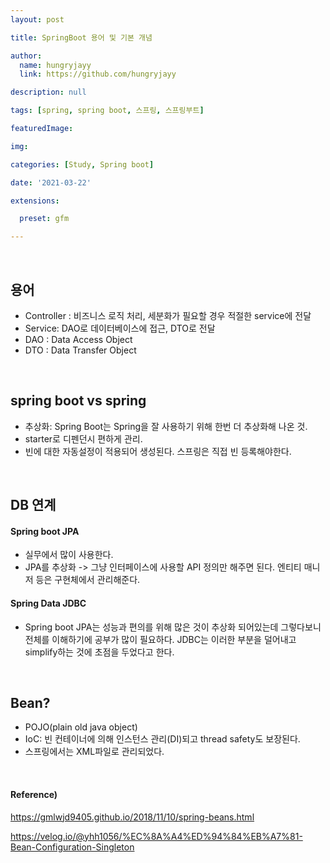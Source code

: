 ```yaml
---
layout: post

title: SpringBoot 용어 및 기본 개념

author: 
  name: hungryjayy
  link: https://github.com/hungryjayy

description: null

tags: [spring, spring boot, 스프링, 스프링부트]

featuredImage: 

img: 

categories: [Study, Spring boot]

date: '2021-03-22'

extensions:

  preset: gfm

---
```


<br>

## 용어

* Controller : 비즈니스 로직 처리, 세분화가 필요할 경우 적절한 service에 전달
* Service: DAO로 데이터베이스에 접근, DTO로 전달
* DAO : Data Access Object
* DTO : Data Transfer Object

<br>

## spring boot vs spring

- 추상화: Spring Boot는 Spring을 잘 사용하기 위해 한번 더 추상화해 나온 것.
- starter로 디펜던시 편하게 관리.
- 빈에 대한 자동설정이 적용되어 생성된다. 스프링은 직접 빈 등록해야한다.

<br>

## DB 연계

#### Spring boot JPA

- 실무에서 많이 사용한다.
- JPA를 추상화 -> 그냥 인터페이스에 사용할 API 정의만 해주면 된다. 엔티티 매니저 등은 구현체에서 관리해준다.

#### Spring Data JDBC

- Spring boot JPA는 성능과 편의를 위해 많은 것이 추상화 되어있는데 그렇다보니 전체를 이해하기에 공부가 많이 필요하다. JDBC는 이러한 부분을 덜어내고 simplify하는 것에 초점을 두었다고 한다.

<br>

## Bean?

* POJO(plain old java object)
* IoC: 빈 컨테이너에 의해 인스턴스 관리(DI)되고 thread safety도 보장된다.
* 스프링에서는 XML파일로 관리되었다.

<br>

#### Reference) 

https://gmlwjd9405.github.io/2018/11/10/spring-beans.html

https://velog.io/@yhh1056/%EC%8A%A4%ED%94%84%EB%A7%81-Bean-Configuration-Singleton
